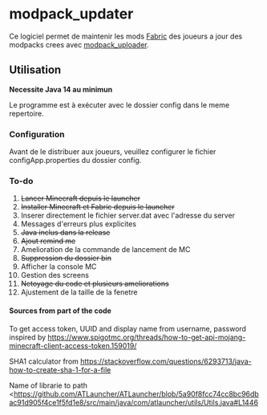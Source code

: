 # modpack_updater

Ce logiciel permet de maintenir les mods [Fabric](https://fabricmc.net/) des joueurs a jour des modpacks crees avec [modpack_uploader](https://github.com/lebonq/modpack_uploader).

## Utilisation

**Necessite Java 14 au minimun**

Le programme est à exécuter avec le dossier config dans le meme repertoire.

### Configuration

Avant de le distribuer aux joueurs, veuillez configurer le fichier configApp.properties du dossier config.

### To-do

1. ~~Lancer Minecraft depuis le launcher~~
2. ~~Installer Minecraft et Fabric depuis le launcher~~
3. Inserer directement le fichier server.dat avec l'adresse du server
4. Messages d'erreurs plus explicites
5. ~~Java inclus dans la release~~
6. ~~Ajout remind me~~
7. Amelioration de la commande de lancement de MC
8. ~~Suppression du dossier bin~~
9. Afficher la console MC
10. Gestion des screens
11. ~~Netoyage du code et plusieurs ameliorations~~
12. Ajustement de la taille de la fenetre

#### Sources from part of the code

To get access token, UUID and display name from username, password inspired by <https://www.spigotmc.org/threads/how-to-get-api-mojang-minecraft-client-access-token.159019/>

SHA1 calculator from  <https://stackoverflow.com/questions/6293713/java-how-to-create-sha-1-for-a-file>

Name of librarie to path <https://github.com/ATLauncher/ATLauncher/blob/5a90f8fcc74cc8bc96dbac91d905f4ce1f5fd1e8/src/main/java/com/atlauncher/utils/Utils.java#L1446
